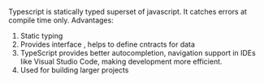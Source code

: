 Typescript is statically typed superset of javascript. It catches errors at compile time only.
Advantages:
1. Static typing 
2. Provides interface , helps to define cntracts for data 
3. TypeScript provides better autocompletion, navigation support in IDEs like Visual Studio Code, making development more efficient.
4. Used for building larger projects 